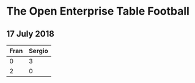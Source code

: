 # The Open Enterprise Table Football

## 17 July 2018

| Fran | Sergio |
| --- | --- |
| 0 | 3 |
| 2 | 0 |

